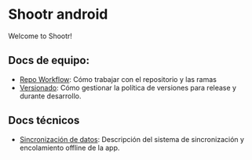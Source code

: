 # Shootr android
Welcome to Shootr!

## Docs de equipo:
- [Repo Workflow](./docs/workflow.md): Cómo trabajar con el repositorio y las ramas
- [Versionado](./docs/versionado.md): Cómo gestionar la política de versiones para release y durante desarrollo.

## Docs técnicos
- [Sincronización de datos](./docs/sincro.md): Descripción del sistema de sincronización y encolamiento offline de la app.
